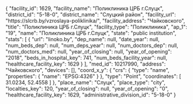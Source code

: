{
    "facility_id": 1629,
    "facility_name": "Поликлиника ЦРБ г.Слуцк",
    "district_id": "5-18-0",
    "district_name": "Слуцкий район",
    "facility_url": "https:\/\/slcrb.by\/vzroslaya-poliklinika\/",
    "facility_address": "Чайковского",
    "title": "Поликлиника ЦРБ г.Слуцк",
    "facility_type": "Поликлиника",
    "ap_1": "19",
    "name": "Поликлиника ЦРБ г.Слуцк",
    "state": "public institution",
    "stats": [
        {
            "url": "linoko.by",
            "dep_name": null,
            "date_year": null,
            "num_beds_dep": null,
            "num_deps_year": null,
            "num_doctors_dep": null,
            "num_doctors_med": null,
            "year_of_closing": null,
            "year_of_opening": "2018",
            "beds_in_hospital_key": 741,
            "num_beds_facility_year": null,
            "healthcare_facility_key": 1629
        }
    ],
    "med_id": 10217990,
    "address": "Чайковского",
    "devices": [],
    "coord_x_y": {
        "crs": {
            "type": "name",
            "properties": {
                "name": "EPSG:4326"
            }
        },
        "type": "Point",
        "coordinates": [
            31.0234,
            52.4558
        ]
    },
    "place_name": "Слуцк",
    "place_type": "city",
    "localties_key": 120,
    "year_of_closing": null,
    "year_of_opening": "0",
    "healthcare_facility_key": 1629,
    "administrative_division_id": "5-18-0"
}